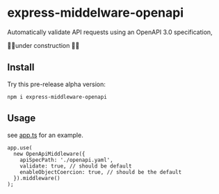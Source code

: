 # express-middelware-openapi

Automatically validate API requests using an OpenAPI 3.0 specification, 

🚧👷under construction 🚧👷


## Install

Try this pre-release alpha version:

```shell
npm i express-middleware-openapi
```

## Usage

see [app.ts](test/app.ts) for an example.

```
app.use(
  new OpenApiMiddleware({
    apiSpecPath: './openapi.yaml',
    validate: true, // should be default
    enableObjectCoercion: true, // should be the default
  }).middleware()
);
```
